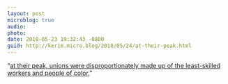 ```yaml
---
layout: post
microblog: true
audio: 
photo: 
date: 2018-05-23 19:32:43 -0800
guid: http://kerim.micro.blog/2018/05/24/at-their-peak.html
---
```

“[at their peak, unions were disproportionately made up of the least-skilled workers and people of color.](https://www.thenation.com/article/there-is-power-in-a-union/)”
